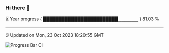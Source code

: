### Hi there 👋

⏳ Year progress { ████████████████████████▁▁▁▁▁▁ } 81.03 %

---

⏰ Updated on Mon, 23 Oct 2023 18:20:55 GMT

![Progress Bar CI](https://github.com/ZhaoGui/ZhaoGui/workflows/Progress%20Bar%20CI/badge.svg)
